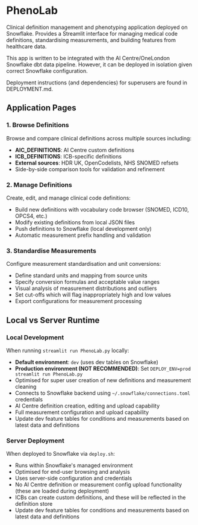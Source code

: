 # PhenoLab

Clinical definition management and phenotyping application deployed on Snowflake. Provides a Streamlit interface for managing medical code definitions, standardising measurements, and building features from healthcare data.

This app is written to be integrated with the AI Centre/OneLondon Snowflake dbt data pipeline. However, it can be deployed in isolation given correct Snowflake configuration.

Deployment instructions (and dependencies) for superusers are found in DEPLOYMENT.md.

## Application Pages

### 1. Browse Definitions
Browse and compare clinical definitions across multiple sources including:
- **AIC_DEFINITIONS**: AI Centre custom definitions
- **ICB_DEFINITIONS**: ICB-specific definitions
- **External sources**: HDR UK, OpenCodelists, NHS SNOMED refsets
- Side-by-side comparison tools for validation and refinement

### 2. Manage Definitions
Create, edit, and manage clinical code definitions:
- Build new definitions with vocabulary code browser (SNOMED, ICD10, OPCS4, etc.)
- Modify existing definitions from local JSON files
- Push definitions to Snowflake (local development only)
- Automatic measurement prefix handling and validation

### 3. Standardise Measurements
Configure measurement standardisation and unit conversions:
- Define standard units and mapping from source units
- Specify conversion formulas and acceptable value ranges
- Visual analysis of measurement distributions and outliers
- Set cut-offs which will flag inappropriately high and low values
- Export configurations for measurement processing

## Local vs Server Runtime

### Local Development
When running `streamlit run PhenoLab.py` locally:
- **Default environment**: `dev` (uses dev tables on Snowflake)
- **Production environment (NOT RECOMMENDED)**: Set `DEPLOY_ENV=prod streamlit run PhenoLab.py`
- Optimised for super user creation of new definitions and measurement cleaning
- Connects to Snowflake backend using `~/.snowflake/connections.toml` credentials
- AI Centre definition creation, editing and upload capability
- Full measurement configuration and upload capability
- Update dev feature tables for conditions and measurements based on latest data and definitions

### Server Deployment
When deployed to Snowflake via `deploy.sh`:
- Runs within Snowflake's managed environment
- Optimised for end-user browsing and analysis
- Uses server-side configuration and credentials
- No AI Centre definition or measurement config upload functionality (these are loaded during deployment)
- ICBs can create custom definitions, and these will be reflected in the definition store
- Update dev feature tables for conditions and measurements based on latest data and definitions


